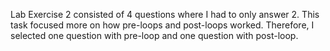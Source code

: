 Lab Exercise 2 consisted of 4 questions where I had to only answer 2. This task focused more on how pre-loops and post-loops worked. Therefore, I selected one question with pre-loop and one question with post-loop.
